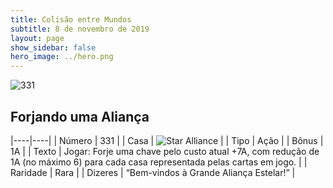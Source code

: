 ```yaml
---
title: Colisão entre Mundos
subtitle: 8 de novembro de 2019
layout: page
show_sidebar: false
hero_image: ../hero.png
---
```


![331](https://cdn.keyforgegame.com/media/card_front/pt/452_331_VFWFFV3WRHRC_pt.png)

## Forjando uma Aliança

|----|----|
| Número | 331 |
| Casa | ![Star Alliance](https://archonarcana.com/images/thumb/7/7d/Star_Alliance.png/22px-Star_Alliance.png "Aliança Estelar") |
| Tipo | Ação |
| Bônus | 1A |
| Texto | Jogar: Forje uma chave pelo custo atual +7A, com redução de 1A (no máximo 6) para cada casa representada pelas cartas em jogo. |
| Raridade | Rara |
| Dizeres | “Bem-vindos à Grande Aliança Estelar!” |
